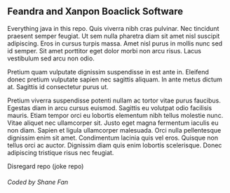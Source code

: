 ## Feandra and Xanpon Boaclick Software
Everything java in this repo. Quis viverra nibh cras pulvinar. Nec tincidunt praesent semper feugiat. Ut sem nulla pharetra diam sit amet nisl suscipit adipiscing. Eros in cursus turpis massa. Amet nisl purus in mollis nunc sed id semper. Sit amet porttitor eget dolor morbi non arcu risus. Lacus vestibulum sed arcu non odio. 

Pretium quam vulputate dignissim suspendisse in est ante in. Eleifend donec pretium vulputate sapien nec sagittis aliquam. In ante metus dictum at. Sagittis id consectetur purus ut.

Pretium viverra suspendisse potenti nullam ac tortor vitae purus faucibus. Egestas diam in arcu cursus euismod. Sagittis eu volutpat odio facilisis mauris. Etiam tempor orci eu lobortis elementum nibh tellus molestie nunc. Vitae aliquet nec ullamcorper sit. Justo eget magna fermentum iaculis eu non diam. Sapien et ligula ullamcorper malesuada. Orci nulla pellentesque dignissim enim sit amet. Condimentum lacinia quis vel eros. Quisque non tellus orci ac auctor. Dignissim diam quis enim lobortis scelerisque. Donec adipiscing tristique risus nec feugiat.

Disregard repo (joke repo)
###### Coded by Shane Fan
